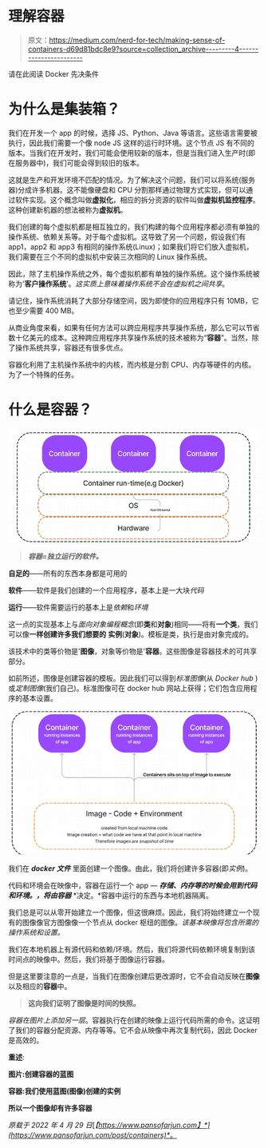 # 理解容器

> 原文：<https://medium.com/nerd-for-tech/making-sense-of-containers-d69d81bdc8e9?source=collection_archive---------4----------------------->

请在此阅读 Docker 先决条件

# 为什么是集装箱？

我们在开发一个 app 的时候，选择 JS、Python、Java 等语言。这些语言需要被执行，因此我们需要一个像 node JS 这样的运行时环境。这个节点 JS 有不同的版本。当我们在开发时，我们可能会使用较新的版本，但是当我们进入生产时(即在服务器中)，我们可能会得到较旧的版本。

这就是生产和开发环境不匹配的情况。为了解决这个问题，我们可以将系统(服务器)分成许多机器。这不能像硬盘和 CPU 分割那样通过物理方式实现，但可以通过软件实现。这个概念叫做**虚拟化**，相应的拆分资源的软件叫做**虚拟机监控程序**。这种创建新机器的想法被称为**虚拟机**。

我们创建的每个虚拟机都是相互独立的，我们构建的每个应用程序都必须有单独的操作系统、依赖关系等。对于每个虚拟机。这导致了另一个问题，假设我们有 app1，app2 和 app3 有相同的操作系统(Linux)；如果我们将它们放入虚拟机，我们需要在三个不同的虚拟机中安装三次相同的 Linux 操作系统。

因此，除了主机操作系统之外，每个虚拟机都有单独的操作系统。这个操作系统被称为'**客户操作系统**'。*这实质上意味着操作系统不会在虚拟机之间共享*。

请记住，操作系统消耗了大部分存储空间，因为即使你的应用程序只有 10MB，它也至少需要 400 MB。

从商业角度来看，如果有任何方法可以跨应用程序共享操作系统，那么它可以节省数十亿美元的成本。这种跨应用程序共享操作系统的技术被称为“**容器**”。当然，除了操作系统共享，容器还有很多优点。

容器化利用了主机操作系统中的内核，而内核是分割 CPU、内存等硬件的内核。为了一个特殊的任务。

# 什么是容器？

![](img/ee5987ea18c4aa631e8d0223b4ba28e9.png)

> ***容器=独立运行的软件。***

**自足的**——所有的东西本身都是可用的

**软件**——软件是我们创建的一个应用程序，基本上是一大块*代码*

**运行**——软件需要运行的基本上是*依赖*和*环境*

这一点的实现基本上与*面向对象编程概念*(即**类**和**对象**)相同——将有**一个类**，我们可以像**一样创建许多我们想要的** **实例**(**对象**)。模板是类，执行是由对象完成的。

该技术中的类等价物是'**图像**，对象等价物是'**容器**。这些图像是容器技术的可共享部分。

如前所述，图像是创建容器的模板。因此我们可以得到*标准图像*(从 *Docker hub* )或*定制图像*(我们自己)。标准图像可在 docker hub 网站上获得；它们包含应用程序的基本设置。

![](img/85e71d1960b3e903230e959655bb6657.png)

我们在 ***docker 文件*** 里面创建一个图像。由此，我们将创建许多容器(即*实例*)。

代码和环境会在映像中，容器在运行一个 app — ***存储、内存等的时候会用到代码和环境。，将由容器*** *决定。*容器中运行的东西与本地机器隔离。

我们总是可以从零开始建立一个图像，但这很麻烦。因此，我们将始终建立一个现有的图像像官方图像像一个节点从 docker 枢纽的图像。*该基本映像将包含所需的操作系统和设置。*

我们在本地机器上有源代码和依赖/环境。然后，我们将源代码依赖环境复制到该时间点的映像中。然后，我们将基于图像运行容器。

但是这里要注意的一点是，当我们在图像创建后更改源时，它不会自动反映在**图像**以及相应的**容器**中。

> **这向我们证明了图像是时间的快照。**

*容器在图片上添加另一层*。容器执行在创建的映像上运行代码所需的命令。这证明了我们的容器分配资源、内存等等。它不会从映像中再次复制代码，因此 Docker 是高效的。

**重述**:

**图片:创建容器的蓝图**

**容器:我们使用蓝图(图像)创建的实例**

**所以一个图像却有许多容器**

*原载于 2022 年 4 月 29 日*[*【https://www.pansofarjun.com】*](https://www.pansofarjun.com/post/containers)*。*